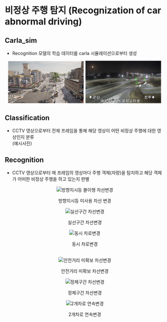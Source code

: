 # 비정상 주행 탐지 (Recognization of car abnormal driving)

## Carla_sim
- Recognition 모델의 학습 데이터를 carla 시뮬레이션으로부터 생성  

<div align="center" style="width:image width px;">
  <img  src="carla_sim/assets/sim_data.png" width=240 alt="방향지시등 불이행 차선변경">
  <img  src="carla_sim/assets/real_data.png" width=240 alt="실선구간 차선변경">
</div>


## Classification
- CCTV 영상으로부터 전체 프레임을 통해 해당 영상이 어떤 비정상 주행에 대한 영상인지 분류  
(예시사진)

## Recognition
- CCTV 영상으로부터 매 프레임의 영상마다 주행 객체(차량)을 탐지하고 해당 객체가 어떠한 비정상 주행을 하고 있는지 판별  

<div align="center" style="width:image width px;">
  <img  src="recogition\examples\방향지시등불이행차선변경.gif" width=320 alt="방향지시등 불이행 차선변경">
  <p>방향지시등 미사용 차선 변경</p>
  <img  src="recogition\examples\실선구간차선변경.gif" width=320 alt="실선구간 차선변경">
  <p>실선구간 차선변경</p>
  <img  src="recogition\examples\동시차로변경.gif" width=320 alt="동시 차로변경">
  <p>동시 차로변경</p>
</div>
<br/>

<div align="center" style="width:image width px;">
  <img  src="recogition\examples\안전거리미확보차선변경.gif" width=320 alt="안전거리 미확보 차선변경">
  <p>안전거리 미확보 차선변경</p>
  <img  src="recogition\examples\정체구간차선변경.gif" width=320 alt="정체구간 차선변경">
  <p>정체구간 차선변경</p>
  <img  src="recogition\examples\2개차로연속변경.gif" width=320 alt="2개차로 연속변경">
  <p>2개차로 연속변경</p>
</div>
<br/>
